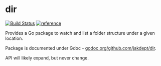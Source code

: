 # dir

[![Build Status](https://travis-ci.org/jakdept/dir.svg?branch=master)](https://travis-ci.org/jakdept/dir)
[![reference](https://img.shields.io/badge/godoc-reference-blue.svg)](godoc.org/github.com/jakdept/dir)

Provides a Go package to watch and list a folder structure under a given location.

Package is documented under Gdoc - [godoc.org/github.com/jakdept/dir](godoc.org/github.com/jakdept/dir).

API will likely expand, but never change.

